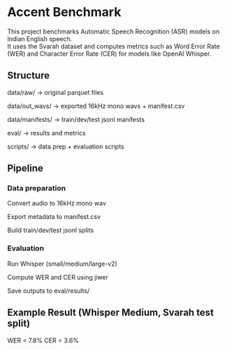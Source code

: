 # Accent Benchmark

This project benchmarks Automatic Speech Recognition (ASR) models on Indian English speech.  
It uses the Svarah dataset and computes metrics such as Word Error Rate (WER) and Character Error Rate (CER) for models like OpenAI Whisper.

## Structure

data/raw/         → original parquet files    

data/out_wavs/    → exported 16kHz mono wavs + manifest.csv  

data/manifests/   → train/dev/test jsonl manifests  

eval/             → results and metrics  

scripts/          → data prep + evaluation scripts  

## Pipeline

### Data preparation

Convert audio to 16kHz mono wav

Export metadata to manifest.csv

Build train/dev/test jsonl splits

### Evaluation

Run Whisper (small/medium/large-v2)

Compute WER and CER using jiwer

Save outputs to eval/results/

## Example Result (Whisper Medium, Svarah test split)
WER = 7.8%
CER = 3.6%
